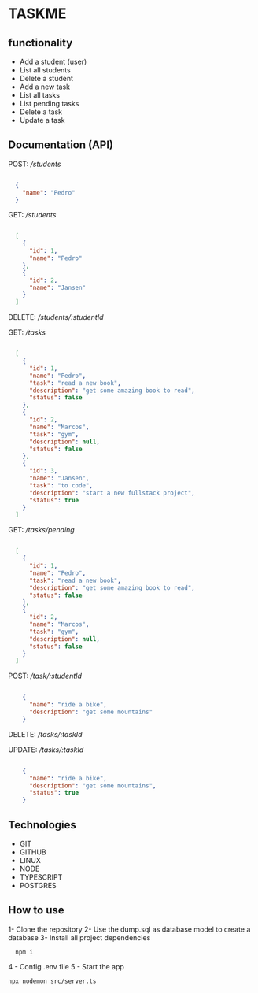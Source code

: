 # TASKME

## functionality

- Add a student (user)
- List all students
- Delete a student
- Add a new task
- List all tasks
- List pending tasks
- Delete a task
- Update a task

## Documentation (API)

POST: */students*

```json

  {
    "name": "Pedro"
  }

```

GET: */students*

```json

  [
    {
      "id": 1,
      "name": "Pedro"
    },
    {
      "id": 2,
      "name": "Jansen"
    }
  ]

```

DELETE: */students/:studentId*

GET: */tasks*

```json

  [
    {
      "id": 1,
      "name": "Pedro",
      "task": "read a new book",
      "description": "get some amazing book to read",
      "status": false
    },
    {
      "id": 2,
      "name": "Marcos",
      "task": "gym",
      "description": null,
      "status": false
    },
    {
      "id": 3,
      "name": "Jansen",
      "task": "to code",
      "description": "start a new fullstack project",
      "status": true
    }
  ]

```

GET: */tasks/pending*

```json

  [
    {
      "id": 1,
      "name": "Pedro",
      "task": "read a new book",
      "description": "get some amazing book to read",
      "status": false
    },
    {
      "id": 2,
      "name": "Marcos",
      "task": "gym",
      "description": null,
      "status": false
    }
  ]

```

POST: */task/:studentId*

```json

    {
      "name": "ride a bike",
      "description": "get some mountains"
    }

```

DELETE: */tasks/:taskId*

UPDATE: */tasks/:taskId*

```json

    {
      "name": "ride a bike",
      "description": "get some mountains",
      "status": true
    }

```

## Technologies

- GIT
- GITHUB
- LINUX
- NODE
- TYPESCRIPT
- POSTGRES

## How to use

1- Clone the repository
2- Use the dump.sql as database model to create a database
3- Install all project dependencies

```git
  npm i
```
4 - Config .env file
5 - Start the app

```git
npx nodemon src/server.ts
```

